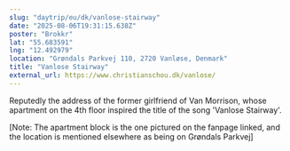 ```yaml
---
slug: "daytrip/eu/dk/vanlose-stairway"
date: "2025-08-06T19:31:15.638Z"
poster: "Brokkr"
lat: "55.683591"
lng: "12.492979"
location: "Grøndals Parkvej 110, 2720 Vanløse, Denmark"
title: "Vanlose Stairway"
external_url: https://www.christianschou.dk/vanlose/
---
```

Reputedly the address of the former girlfriend of Van Morrison, whose apartment on the 4th floor inspired the title of the song 'Vanlose Stairway'.

[Note: The apartment block is the one pictured on the fanpage linked, and the location is mentioned elsewhere as being on Grøndals Parkvej]